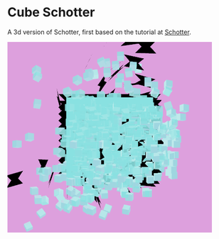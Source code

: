 # Cube Schotter

A 3d version of Schotter, first based on the tutorial at [Schotter](https://github.com/sidwellr/schotter). 

![cube](926.png)